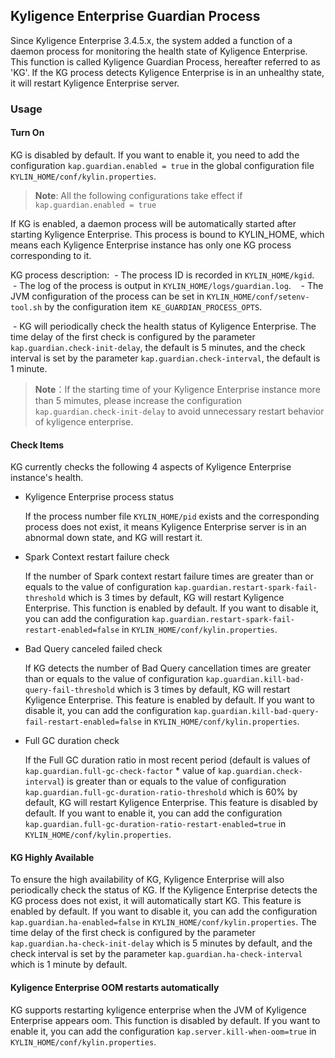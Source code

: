 ## Kyligence Enterprise Guardian Process

Since Kyligence Enterprise 3.4.5.x, the system added a function of a daemon process for monitoring the health state of Kyligence Enterprise. This function is called Kyligence Guardian Process, hereafter referred to as 'KG'. If the KG process detects Kyligence Enterprise is in an unhealthy state, it will restart Kyligence Enterprise server.

### Usage

#### Turn On
KG is disabled by default. If you want to enable it, you need to add the configuration `kap.guardian.enabled = true` in the global configuration file `KYLIN_HOME/conf/kylin.properties`.
> **Note**: All the following configurations take effect if `kap.guardian.enabled = true`

If KG is enabled, a daemon process will be automatically started after starting Kyligence Enterprise. This process is bound to KYLIN_HOME, which means each Kyligence Enterprise instance has only one KG process corresponding to it.

KG process description:
 - The process ID is recorded in `KYLIN_HOME/kgid`.
 
 - The log of the process is output in `KYLIN_HOME/logs/guardian.log`.
 
 - The JVM configuration of the process can be set in `KYLIN_HOME/conf/setenv-tool.sh` by the configuration item` KE_GUARDIAN_PROCESS_OPTS`.

 - KG will periodically check the health status of Kyligence Enterprise. The time delay of the first check is configured by the parameter `kap.guardian.check-init-delay`, the default is 5 minutes, and the check interval is set by the parameter `kap.guardian.check-interval`, the default is 1 minute.
   > **Note**：If the starting time of your Kyligence Enterprise instance more than 5 mimutes, please increase the configuration `kap.guardian.check-init-delay` to avoid unnecessary restart behavior of kyligence enterprise.

#### Check Items
KG currently checks the following 4 aspects of Kyligence Enterprise instance's health.

- Kyligence Enterprise process status

  If the process number file `KYLIN_HOME/pid` exists and the corresponding process does not exist, it means Kyligence Enterprise server is in an abnormal down state, and KG will restart it.
  
- Spark Context restart failure check
  
  If the number of Spark context restart failure times are greater than or equals to the value of configuration `kap.guardian.restart-spark-fail-threshold` which is 3 times by default, KG will restart Kyligence Enterprise. This function is enabled by default. If you want to disable it, you can add the configuration `kap.guardian.restart-spark-fail-restart-enabled=false` in `KYLIN_HOME/conf/kylin.properties`.
  
- Bad Query canceled failed check
  
  If KG detects the number of Bad Query cancellation times are greater than or equals to the value of configuration `kap.guardian.kill-bad-query-fail-threshold` which is 3 times by default, KG will restart Kyligence Enterprise. This feature is enabled by default. If you want to disable it, you can add the configuration `kap.guardian.kill-bad-query-fail-restart-enabled=false` in `KYLIN_HOME/conf/kylin.properties`.
  
- Full GC duration check
  
  If the Full GC duration ratio in most recent period (default is values of `kap.guardian.full-gc-check-factor` * value of `kap.guardian.check-interval`) is greater than or equals to the value of configuration `kap.guardian.full-gc-duration-ratio-threshold` which is 60% by default, KG will restart Kyligence Enterprise. This feature is disabled by default. If you want to enable it, you can add the configuration `kap.guardian.full-gc-duration-ratio-restart-enabled=true` in `KYLIN_HOME/conf/kylin.properties`.
   

#### KG Highly Available
To ensure the high availability of KG, Kyligence Enterprise will also periodically check the status of KG. If the Kyligence Enterprise detects the KG process does not exist, it will automatically start KG. This feature is enabled by default. If you want to disable it, you can add the configuration `kap.guardian.ha-enabled=false` in `KYLIN_HOME/conf/kylin.properties`. The time delay of the first check is configured by the parameter `kap.guardian.ha-check-init-delay` which is 5 minutes by default, and the check interval is set by the parameter `kap.guardian.ha-check-interval` which is 1 minute by default.


#### Kyligence Enterprise OOM restarts automatically
KG supports restarting kyligence enterprise when the JVM of Kyligence Enterprise appears oom. This function is disabled by default. If you want to enable it, you can add the configuration `kap.server.kill-when-oom=true` in `KYLIN_HOME/conf/kylin.properties`.